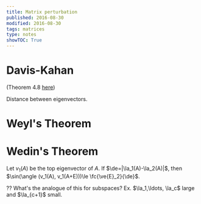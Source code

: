 ```yaml
---
title: Matrix perturbation
published: 2016-08-30
modified: 2016-08-30
tags: matrices
type: notes
showTOC: True
---
```


# Davis-Kahan

(Theorem 4.8 [here](http://ocw.mit.edu/courses/mathematics/18-s997-high-dimensional-statistics-spring-2015/lecture-notes/MIT18_S997S15_Chapter4.pdf))

Distance between eigenvectors.

# Weyl's Theorem

# Wedin's Theorem

Let $v_1(A)$ be the top eigenvector of $A$. If $\de=|\la_1(A)-\la_2(A)|$, then $\sin(\angle (v_1(A), v_1(A+E)))\le \fc{\ve{E}_2}{\de}$.

?? What's the analogue of this for subspaces? Ex. $\la_1,\ldots, \la_c$ large and $\la_{c+1}$ small.
